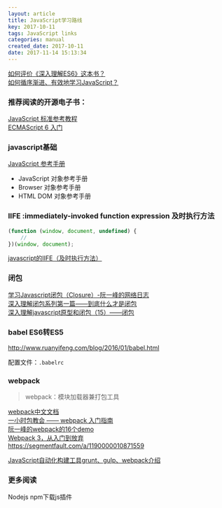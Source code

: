 ```yaml
---
layout: article
title: JavaScript学习路线
key: 2017-10-11
tags: JavaScript links
categories: manual
created_date: 2017-10-11
date: 2017-11-14 15:13:34
---
```


[如何评价《深入理解ES6》这本书？](https://www.zhihu.com/question/61333866 )  
[如何循序渐进、有效地学习JavaScript？](https://www.zhihu.com/question/19713563 )

### 推荐阅读的开源电子书：

[JavaScript 标准参考教程](http://javascript.ruanyifeng.com)  
[ECMAScript 6 入门](http://es6.ruanyifeng.com)

<!--more-->

### javascript基础

[JavaScript 参考手册](http://w3school.com.cn/jsref/ )

- JavaScript 对象参考手册
- Browser 对象参考手册
- HTML DOM 对象参考手册

### IIFE :immediately-invoked function expression 及时执行方法

```javascript
(function (window, document, undefined) {  
	//   
})(window, document);  
```
[javascript的IIFE（及时执行方法）](http://rensanning.iteye.com/blog/2080429)

### 闭包
[学习Javascript闭包（Closure）-阮一峰的网络日志](http://www.ruanyifeng.com/blog/2009/08/learning_javascript_closures.html )  
[深入理解闭包系列第一篇——到底什么才是闭包](http://www.cnblogs.com/xiaohuochai/p/5728577.html )  
[深入理解javascript原型和闭包（15）——闭包](http://www.cnblogs.com/wangfupeng1988/p/3994065.html )  

### babel ES6转ES5

http://www.ruanyifeng.com/blog/2016/01/babel.html

配置文件：`.babelrc`

### webpack

> webpack：模块加载器兼打包工具

[webpack中文文档](http://www.css88.com/doc/webpack/ )  
[一小时包教会 —— webpack 入门指南](http://www.cnblogs.com/vajoy/p/4650467.html )  
[阮一峰的webpack的16个demo](https://github.com/ruanyf/webpack-demos )  
[Webpack 3，从入门到放弃](https://yangkean.com/blog/2017/8/webpack.html)  
https://segmentfault.com/a/1190000010871559

[JavaScript自动化构建工具grunt、gulp、webpack介绍](http://www.cnblogs.com/horanly/p/6595405.html)

### 更多阅读

Nodejs npm下载js插件  